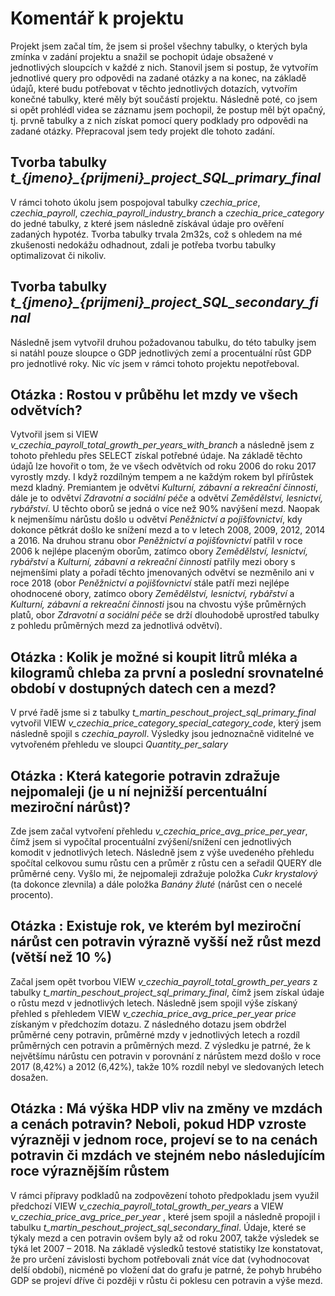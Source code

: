 # Komentář k projektu

Projekt jsem začal tím, že jsem si prošel všechny tabulky, o kterých byla zmínka v zadání projektu a snažil se pochopit údaje obsažené v jednotlivých sloupcích v každé z nich. Stanovil jsem si postup, že vytvořím jednotlivé query pro odpovědi na zadané otázky a na konec, na základě údajů, které budu potřebovat v těchto jednotlivých dotazích, vytvořím konečné tabulky, které měly být součástí projektu. Následně poté, co jsem si opět prohlédl videa se záznamu jsem pochopil, že postup měl být opačný, tj. prvně tabulky a z nich získat pomocí query podklady pro odpovědi na zadané otázky. Přepracoval jsem tedy projekt dle tohoto zadání.

## Tvorba tabulky *t_{jmeno}_{prijmeni}_project_SQL_primary_final*

V rámci tohoto úkolu jsem pospojoval tabulky *czechia_price*, *czechia_payroll*, *czechia_payroll_industry_branch* a *czechia_price_category* do jedné tabulky, z které jsem následně získával údaje pro ověření zadaných hypotéz. Tvorba tabulky trvala 2m32s, což s ohledem na mé zkušenosti nedokážu odhadnout, zdali je potřeba tvorbu tabulky optimalizovat či nikoliv.

## Tvorba tabulky *t_{jmeno}_{prijmeni}_project_SQL_secondary_final*

Následně jsem vytvořil druhou požadovanou tabulku, do této tabulky jsem si natáhl pouze sloupce o GDP jednotlivých zemí a procentuální růst GDP pro jednotlivé roky. Nic víc jsem v rámci tohoto projektu nepotřeboval.

## Otázka : Rostou v průběhu let mzdy ve všech odvětvích?

Vytvořil jsem si VIEW *v_czechia_payroll_total_growth_per_years_with_branch* a následně jsem z tohoto přehledu přes SELECT získal potřebné údaje. Na základě těchto údajů lze hovořit o tom, že ve všech odvětvích od roku 2006 do roku 2017 vyrostly mzdy. I když rozdílným tempem a ne každým rokem byl přírůstek mezd kladný. Premiantem je odvětví *Kulturní, zábavní a rekreační činnosti*, dále je to odvětví *Zdravotní a sociální péče* a odvětví *Zemědělství, lesnictví, rybářství*. U těchto oborů se jedná o více než 90% navýšení mezd. Naopak k nejmenšímu nárůstu došlo u odvětví *Peněžnictví a pojišťovnictví*, kdy dokonce pětkrát došlo ke snížení mezd a to v letech 2008, 2009, 2012, 2014 a 2016. Na druhou stranu obor *Peněžnictví a pojišťovnictví* patřil v roce 2006 k nejlépe placeným oborům, zatímco obory *Zemědělství, lesnictví, rybářství* a *Kulturní, zábavní a rekreační činnosti* patřily mezi obory s nejmenšími platy a pořadí těchto jmenovaných odvětví se nezměnilo ani v roce 2018 (obor *Peněžnictví a pojišťovnictví* stále patří mezi nejlépe ohodnocené obory, zatímco obory *Zemědělství, lesnictví, rybářství* a *Kulturní, zábavní a rekreační činnosti* jsou na chvostu výše průměrných platů, obor *Zdravotní a sociální péče* se drží dlouhodobě uprostřed tabulky z pohledu průměrných mezd za jednotlivá odvětví).

## Otázka : Kolik je možné si koupit litrů mléka a kilogramů chleba za první a poslední srovnatelné období v dostupných datech cen a mezd?

V prvé řadě jsme si z tabulky *t_martin_peschout_project_sql_primary_final* vytvořil VIEW *v_czechia_price_category_special_category_code*, který jsem následně spojil s *czechia_payroll*. Výsledky jsou jednoznačně viditelné ve vytvořeném přehledu ve sloupci *Quantity_per_salary*

## Otázka : Která kategorie potravin zdražuje nejpomaleji (je u ní nejnižší percentuální meziroční nárůst)?

Zde jsem začal vytvoření přehledu *v_czechia_price_avg_price_per_year*, čímž jsem si vypočítal procentuální zvýšení/snížení cen jednotlivých komodit v jednotlivých letech. Následně jsem z výše uvedeného přehledu spočítal celkovou sumu růstu cen a průměr z růstu cen a seřadil QUERY dle průměrné ceny. Vyšlo mi, že nejpomaleji zdražuje položka *Cukr krystalový* (ta dokonce zlevnila) a dále položka *Banány žluté* (nárůst cen o necelé procento).

## Otázka : Existuje rok, ve kterém byl meziroční nárůst cen potravin výrazně vyšší než růst mezd (větší než 10 %)

Začal jsem opět tvorbou VIEW *v_czechia_payroll_total_growth_per_years* z tabulky *t_martin_peschout_project_sql_primary_final*, čímž jsem získal údaje o růstu mezd v jednotlivých letech. Následně jsem spojil výše získaný přehled s přehledem VIEW *v_czechia_price_avg_price_per_year price* získaným v předchozím dotazu. Z následného dotazu jsem obdržel průměrné ceny potravin, průměrné mzdy v jednotlivých letech a rozdíl průměrných cen potravin a průměrných mezd. Z výsledku je patrné, že k největšímu nárůstu cen potravin v porovnání z nárůstem mezd došlo v roce 2017 (8,42%) a 2012 (6,42%), takže 10% rozdíl nebyl ve sledovaných letech dosažen.
## Otázka : Má výška HDP vliv na změny ve mzdách a cenách potravin? Neboli, pokud HDP vzroste výrazněji v jednom roce, projeví se to na cenách potravin či mzdách ve stejném nebo následujícím roce výraznějším růstem
V rámci přípravy podkladů na zodpovězení tohoto předpokladu jsem využil předchozí VIEW *v_czechia_payroll_total_growth_per_years* a VIEW *v_czechia_price_avg_price_per_year* , které jsem spojil a následně propojil i tabulku *t_martin_peschout_project_sql_secondary_final*. Údaje, které se týkaly mezd a cen potravin ovšem byly až od roku 2007, takže výsledek se týká let 2007 – 2018. Na základě výsledků testové statistiky lze konstatovat, že pro určení závislosti bychom potřebovali znát více dat (vyhodnocovat delší období), nicméně po vložení dat do grafu je patrné, že pohyb hrubého GDP se projeví dříve či později v růstu či poklesu cen potravin a výše mezd.

